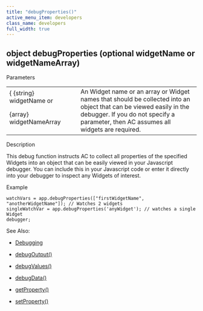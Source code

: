 ```yaml
---
title: "debugProperties()"
active_menu_item: developers
class_name: developers
full_width: true
---
```



## object debugProperties (optional widgetName or widgetNameArray)

Parameters

<table>
<tr>
<td width="179">
{ {string} widgetName or

{array} widgetNameArray

</td>
<td width="14">
</td>
<td width="687">
An Widget name or an array or Widget names that should be collected into an object that can be viewed easily in the debugger. If you do not specify a parameter, then AC assumes all widgets are required.

</td>
</tr>
</table>

Description

This debug function instructs AC to collect all properties of the specified Widgets into an object that can be easily viewed in your Javascript debugger. You can include this in your Javascript code or enter it directly into your debugger to inspect any Widgets of interest.

Example

    watchVars = app.debugProperties(["firstWidgetName", "anotherWidgetName"]); // Watches 2 widgets
    singleWatchVar = app.debugProperties('anyWidget'); // watches a single Widget
    debugger;
   

See Also:

 - [Debugging](../../../product-guide/advanced-features/testing-apps/debugging.htm)

 - [debugOutput()](debugoutput.htm)

 - [debugValues()](debugvalues.htm)

 - [debugData()](debugdata.htm)

 - [getProperty()](../widget-functions/getproperty.htm)

 - [setProperty()](../widget-functions/setproperty.htm)

